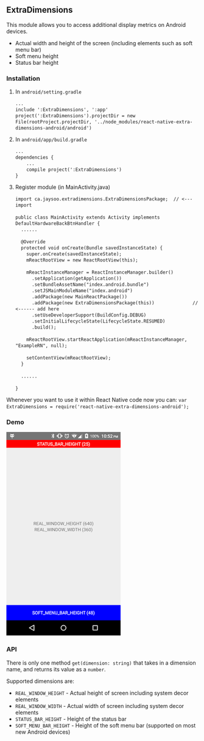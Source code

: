 ## ExtraDimensions

This module allows you to access additional display metrics on Android devices.

- Actual width and height of the screen (including elements such as soft menu bar)
- Soft menu height
- Status bar height

### Installation

1. In `android/setting.gradle`

    ```
    ...
    include ':ExtraDimensions', ':app'
    project(':ExtraDimensions').projectDir = new File(rootProject.projectDir, '../node_modules/react-native-extra-dimensions-android/android')
    ```

2. In `android/app/build.gradle`

    ```
    ...
    dependencies {
        ...
        compile project(':ExtraDimensions')
    }
    ```

3. Register module (in MainActivity.java)

    ```
    import ca.jaysoo.extradimensions.ExtraDimensionsPackage;  // <--- import

    public class MainActivity extends Activity implements DefaultHardwareBackBtnHandler {
      ......

      @Override
      protected void onCreate(Bundle savedInstanceState) {
        super.onCreate(savedInstanceState);
        mReactRootView = new ReactRootView(this);

        mReactInstanceManager = ReactInstanceManager.builder()
          .setApplication(getApplication())
          .setBundleAssetName("index.android.bundle")
          .setJSMainModuleName("index.android")
          .addPackage(new MainReactPackage())
          .addPackage(new ExtraDimensionsPackage(this))              // <------ add here
          .setUseDeveloperSupport(BuildConfig.DEBUG)
          .setInitialLifecycleState(LifecycleState.RESUMED)
          .build();

        mReactRootView.startReactApplication(mReactInstanceManager, "ExampleRN", null);

        setContentView(mReactRootView);
      }

      ......

    }
    ```

Whenever you want to use it within React Native code now you can:
`var ExtraDimensions = require('react-native-extra-dimensions-android');`

### Demo

![](./demo.png)

### API

There is only one method `get(dimension: string)` that takes in a dimension name, and returns its value as a `number`.
 
Supported dimensions are:

- `REAL_WINDOW_HEIGHT` - Actual height of screen including system decor elements
- `REAL_WINDOW_WIDTH` - Actual width of screen including system decor elements
- `STATUS_BAR_HEIGHT` - Height of the status bar
- `SOFT_MENU_BAR_HEIGHT` - Height of the soft menu bar (supported on most new Android devices)
